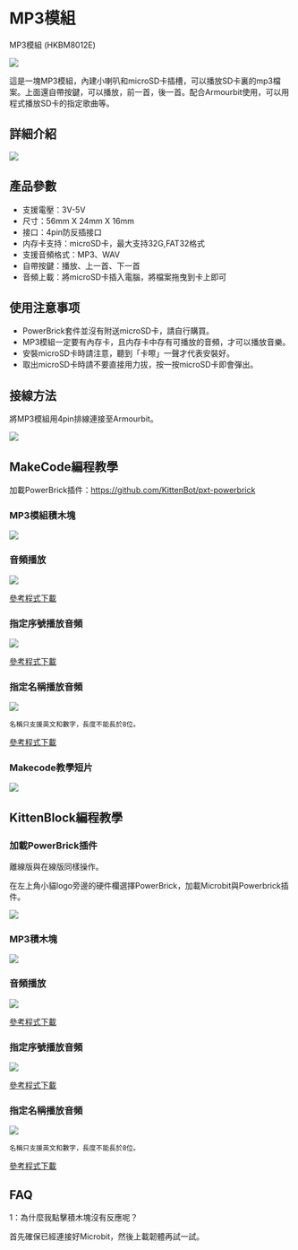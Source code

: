 # MP3模組

MP3模組 (HKBM8012E)

![](./images/12_03.png)

這是一塊MP3模組，內建小喇叭和microSD卡插槽，可以播放SD卡裏的mp3檔案。上面還自帶按鍵，可以播放，前一首，後一首。配合Armourbit使用，可以用程式播放SD卡的指定歌曲等。


## 詳細介紹

![](./images/12_02.png)

## 產品參數

- 支援電壓：3V-5V
- 尺寸：56mm X 24mm X 16mm
- 接口：4pin防反插接口
- 内存卡支持：microSD卡，最大支持32G,FAT32格式
- 支援音頻格式：MP3、WAV
- 自帶按鍵：播放、上一首、下一首
- 音頻上載：將microSD卡插入電腦，將檔案拖曳到卡上即可

## 使用注意事项

- PowerBrick套件並沒有附送microSD卡，請自行購買。
- MP3模組一定要有內存卡，且内存卡中存有可播放的音頻，才可以播放音樂。
- 安裝microSD卡時請注意，聽到「卡嚓」一聲才代表安裝好。
- 取出microSD卡時請不要直接用力拔，按一按microSD卡即會彈出。

## 接線方法

將MP3模組用4pin排線連接至Armourbit。

![](./kbimages/mp3con.jpg)

## MakeCode編程教學

加載PowerBrick插件：https://github.com/KittenBot/pxt-powerbrick

### MP3模組積木塊

![](./images/mp3blocks.png)

### 音頻播放

![](./images/mp3.png)

[參考程式下載](www.google.com)

### 指定序號播放音頻

![](./images/mp3id.png)

[參考程式下載](www.google.com)

### 指定名稱播放音頻

![](./images/mp3name.png)

    名稱只支援英文和數字，長度不能長於8位。

[參考程式下載](www.google.com)

### Makecode教學短片

[![](./images/mp3tut.png)](https://www.youtube.com/watch?v=h2XQ463V5CE)

## KittenBlock編程教學

### 加載PowerBrick插件

離線版與在線版同樣操作。

在左上角小貓logo旁邊的硬件欄選擇PowerBrick，加載Microbit與Powerbrick插件。

![](./kbimages/addextension.png)

### MP3積木塊

![](./kbimages/kbmp3blocks.png)

### 音頻播放

![](./kbimages/mp3play.png)

[參考程式下載](www.google.com)

### 指定序號播放音頻

![](./kbimages/mp3playbyid.png)

[參考程式下載](www.google.com)

### 指定名稱播放音頻

![](./kbimages/mp3playbyname.png)

    名稱只支援英文和數字，長度不能長於8位。

[參考程式下載](www.google.com)

## FAQ

1：為什麼我點擊積木塊沒有反應呢？

首先確保已經連接好Microbit，然後上載韌體再試一試。
